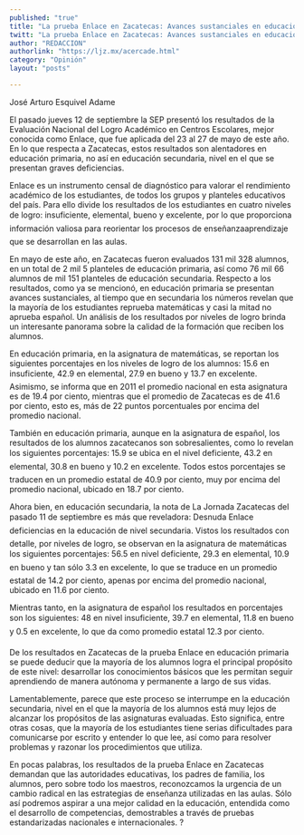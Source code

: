 ```yaml
---
published: "true"
title: "La prueba Enlace en Zacatecas: Avances sustanciales en educación primaria; graves deficiencias en secundaria"
twitt: "La prueba Enlace en Zacatecas: Avances sustanciales en educación primaria; graves deficiencias en secundaria"
author: "REDACCION"
authorlink: "https://ljz.mx/acercade.html"
category: "Opinión"
layout: "posts"

---
```



  José Arturo Esquivel Adame



El pasado jueves 12 de septiembre la SEP presentó los resultados de la Evaluación Nacional del Logro Académico en Centros Escolares, mejor conocida como Enlace, que fue aplicada del 23 al 27 de mayo de este año. En lo que respecta a Zacatecas, estos resultados son alentadores en educación primaria, no así en educación secundaria, nivel en el que se presentan graves deficiencias.  

  Enlace es un instrumento censal de diagnóstico para valorar el rendimiento académico de los estudiantes, de todos los grupos y planteles educativos del país. Para ello divide los resultados de los estudiantes en cuatro niveles de logro: insuficiente, elemental, bueno y excelente, por lo que proporciona información valiosa para reorientar los procesos de enseñanzaaprendizaje que se desarrollan en las aulas.



  En mayo de este año, en Zacatecas fueron evaluados 131 mil 328 alumnos, en un total de 2 mil 5 planteles de educación primaria, así como 76 mil 66 alumnos de mil 151 planteles de educación secundaria. Respecto a los resultados, como ya se mencionó, en educación primaria se presentan avances sustanciales, al tiempo que en secundaria los números revelan que la mayoría de los estudiantes reprueba matemáticas y casi la mitad no aprueba español. Un análisis de los resultados por niveles de logro brinda un interesante panorama sobre la calidad de la formación que reciben los alumnos.



  En educación primaria, en la asignatura de matemáticas, se reportan los siguientes porcentajes en los niveles de logro de los alumnos: 15.6 en insuficiente, 42.9 en elemental, 27.9 en bueno y 13.7 en excelente. Asimismo, se informa que en 2011 el promedio nacional en esta asignatura es de 19.4 por ciento, mientras que el promedio de Zacatecas es de 41.6 por ciento, esto es, más de 22 puntos porcentuales por encima del promedio nacional.



  También en educación primaria, aunque en la asignatura de español, los resultados de los alumnos zacatecanos son sobresalientes, como lo revelan los siguientes porcentajes: 15.9 se ubica en el nivel deficiente, 43.2 en elemental, 30.8 en bueno y 10.2 en excelente. Todos estos porcentajes se traducen en un promedio estatal de 40.9 por ciento, muy por encima del promedio nacional, ubicado en 18.7 por ciento.



  Ahora bien, en educación secundaria, la nota de La Jornada Zacatecas del pasado 11 de septiembre es más que reveladora: Desnuda Enlace deficiencias en la educación de nivel secundaria. Vistos los resultados con detalle, por niveles de logro, se observan en la asignatura de matemáticas los siguientes porcentajes: 56.5 en nivel deficiente, 29.3 en elemental, 10.9 en bueno y tan sólo 3.3 en excelente, lo que se traduce en un promedio estatal de 14.2 por ciento, apenas por encima del promedio nacional, ubicado en 11.6 por ciento.



  Mientras tanto, en la asignatura de español los resultados en porcentajes son los siguientes: 48 en nivel insuficiente, 39.7 en elemental, 11.8 en bueno y 0.5 en excelente, lo que da como promedio estatal 12.3 por ciento.



  De los resultados en Zacatecas de la prueba Enlace en educación primaria se puede deducir que la mayoría de los alumnos logra el principal propósito de este nivel: desarrollar los conocimientos básicos que les permitan seguir aprendiendo de manera autónoma y permanente a largo de sus vidas.



  Lamentablemente, parece que este proceso se interrumpe en la educación secundaria, nivel en el que la mayoría de los alumnos está muy lejos de alcanzar los propósitos de las asignaturas evaluadas. Esto significa, entre otras cosas, que la mayoría de los estudiantes tiene serias dificultades para comunicarse por escrito y entender lo que lee, así como para resolver problemas y razonar los procedimientos que utiliza.



  En pocas palabras, los resultados de la prueba Enlace en Zacatecas demandan que las autoridades educativas, los padres de familia, los alumnos, pero sobre todo los maestros, reconozcamos la urgencia de un cambio radical en las estrategias de enseñanza utilizadas en las aulas. Sólo así podremos aspirar a una mejor calidad en la educación, entendida como el desarrollo de competencias, demostrables a través de pruebas estandarizadas nacionales e internacionales. ?

